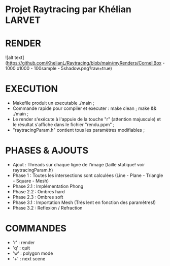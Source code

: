 # Projet Raytracing par Khélian LARVET

# RENDER
![alt text](https://github.com/KhelianL/Raytracing/blob/main/myRenders/CornellBox - 1000 x1000 - 100sample - 5shadow.png?raw=true)

# EXECUTION
- Makefile produit un executable ./main ;
- Commande rapide pour compiler et executer : make clean ; make && ./main ;
- Le render s'exécute à l'appuie de la touche "r" (attention majuscule) et le résultat s'affiche dans le fichier "rendu.ppm" ;
- "raytracingParam.h" contient tous les paramètres modifiables ;

# PHASES & AJOUTS
- Ajout        : Threads sur chaque ligne de l'image (taille statique! voir raytracingParam.h)
- Phase 1      : Toutes les intersections sont calculées (Line - Plane - Triangle - Square - Mesh)
- Phase 2.1    : Implémentation Phong
- Phase 2.2    : Ombres hard
- Phase 2.3    : Ombres soft
- Phase 3.1    : Importation Mesh (Très lent en fonction des paramètres!)
- Phase 3.2    : Reflexion / Refraction

# COMMANDES
- 'r' : render
- 'q' : quit
- 'w' : polygon mode
- '+' : next scene
